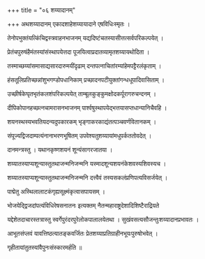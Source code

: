 +++
title = "०६ शय्यादानम्"

+++
अथशय्यादानम् एकादशाहेशय्यायादाने एषविधिःस्मृतः ।

तेनोपभुक्तंयत्किंचिद्वस्त्रवाहनभाजनम् यद्यदिष्टंचतस्यासीत्तत्सर्वपरिकल्पयेत् ।

प्रेतंचपुरुषंहैमंतस्यांसंस्थापयेत्तदा पूजयित्वाप्रदातव्यामृतशय्यायथोदिता ।

तस्माच्छय्यांसमासाद्यसारदारुमयींदृढाम् दन्तपत्नाचितांरम्यांहेमपट्टैरलंकृताम् ।

हंसतूलिप्रतिच्छन्नांशुभगण्डोपधानिकाम् प्रच्छादनपटीयुक्तांगन्धधूपादिवासिताम् ।

उच्छीर्षकेघृतभृतंकलशंपरिकल्पयेत् ताम्बूलकुङ्कुमक्षोदकर्पूरागरुचन्दनम् ।

दीपिकोपानहच्छत्नचामरासनभाजनम् पार्श्वषुस्थापयेद्भत्तयासप्तधान्यानिचैवहि ।

शयनस्थस्यभवतियदन्यदुपकारकम् भृङ्गाकरकाद्यंतत्पञ्चवर्णवितानकम् ।

संपूज्यद्विजदाम्पत्यंनानाभरणभूषितम् उपवेश्यतुशय्यायांमधुपर्कततोवदेत् ।

दानमन्त्रस्तु । यथानकृष्णशयनं शून्यंसागरजातया ।

शय्यातस्याप्यशून्यास्तुतथाजन्मनिजन्मनि यस्मादशून्यशयनंकेशवस्यशिवस्यच ।

शय्यातस्याप्यशून्यास्तुतथाजन्मनिजन्मनि दत्त्वैवं तस्यसकलंप्रणिपत्यविसर्जयेत् ।

पाद्मेतु अस्थिलालाटकंगृह्यसूक्ष्मंकृत्वासपायसम् ।

भोजयेद्द्विजदांपत्यंविधिरेषसनातनः इत्यक्तम् नैतन्महाराष्ट्रदेशादिशिष्टैराद्रियते

यद्देशेतदाचारस्तत्रास्तु स्वर्गेपुरंदरपुरेलोकपालालयेतथा । सुखंवसत्यसौजन्तुःशय्यादानप्रभावतः ।

आभूतसंप्लवं यावत्तिष्ठत्यातङ्कवर्जितः प्रेतशय्याप्रतिग्राहीनभूयःपुरुषोभवेत् ।

गृहीतायांतुतस्यांवैपुनःसंस्कारमर्हति ॥
